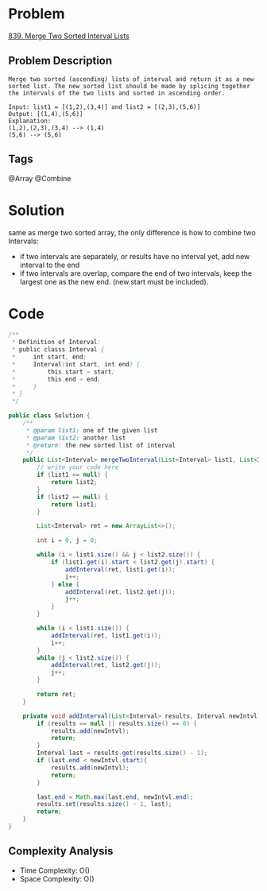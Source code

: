# Problem
[839. Merge Two Sorted Interval Lists
](https://www.lintcode.com/problem/839/)

## Problem Description
```
Merge two sorted (ascending) lists of interval and return it as a new sorted list. The new sorted list should be made by splicing together the intervals of the two lists and sorted in ascending order.

Input: list1 = [(1,2),(3,4)] and list2 = [(2,3),(5,6)]
Output: [(1,4),(5,6)]
Explanation:
(1,2),(2,3),(3,4) --> (1,4)
(5,6) --> (5,6)
```
## Tags
@Array @Combine

# Solution
same as merge two sorted array, the only difference is how to combine two Intervals:  
- if two intervals are separately, or results have no  interval yet, add new interval to the end  
- if two intervals are overlap, compare the end of two intervals, keep the largest one as the new end. (new.start must be included).

# Code
```java
/**
 * Definition of Interval:
 * public classs Interval {
 *     int start, end;
 *     Interval(int start, int end) {
 *         this.start = start;
 *         this.end = end;
 *     }
 * }
 */

public class Solution {
    /**
     * @param list1: one of the given list
     * @param list2: another list
     * @return: the new sorted list of interval
     */
    public List<Interval> mergeTwoInterval(List<Interval> list1, List<Interval> list2) {
        // write your code here
        if (list1 == null) {
            return list2;
        }
        if (list2 == null) {
            return list1;
        }

        List<Interval> ret = new ArrayList<>();

        int i = 0, j = 0;

        while (i < list1.size() && j < list2.size()) {
            if (list1.get(i).start < list2.get(j).start) {
                addInterval(ret, list1.get(i));
                i++;
            } else {
                addInterval(ret, list2.get(j));
                j++;
            }
        }

        while (i < list1.size()) {
            addInterval(ret, list1.get(i));
            i++;
        }
        while (j < list2.size()) {
            addInterval(ret, list2.get(j));
            j++;
        }

        return ret;
    }

    private void addInterval(List<Interval> results, Interval newIntvl) {
        if (results == null || results.size() == 0) {
            results.add(newIntvl);
            return;
        }
        Interval last = results.get(results.size() - 1);
        if (last.end < newIntvl.start){
            results.add(newIntvl);
            return;
        }

        last.end = Math.max(last.end, newIntvl.end);
        results.set(results.size() - 1, last);
        return;
    }
}
```
## Complexity Analysis
- Time Complexity: O()
- Space Complexity: O()

